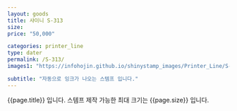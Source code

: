 ```yaml
---
layout: goods
title: 샤이니 S-313
size: 
price: "50,000"

categories: printer_line
type: dater
permalink: /S-313/
images1: "https://infohojin.github.io/shinystamp_images/Printer_Line/S-313/S-313_1.jpg"

subtitle: "자동으로 잉크가 나오는 스템프 입니다."
---
```


{{page.title}} 입니다. 스템프 제작 가능한 최대 크기는 {{page.size}} 입니다.